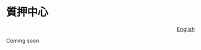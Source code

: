 # 質押中心

<p align="right"><a href="https://docs.node-x.xyz/en/product-manual/staking-hub">English</a></p>

Coming soon
